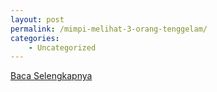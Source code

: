 ```yaml
---
layout: post
permalink: /mimpi-melihat-3-orang-tenggelam/
categories:
    - Uncategorized
---
```


[Baca Selengkapnya](/09)
